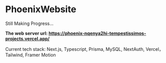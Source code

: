 # PhoenixWebsite
Still Making Progress...

**The web server url: https://phoenix-nqenya2hi-tempestissimos-projects.vercel.app/**

Current tech stack: Next.js, Typescript, Prisma, MySQL, NextAuth, Vercel，Tailwind, Framer Motion

